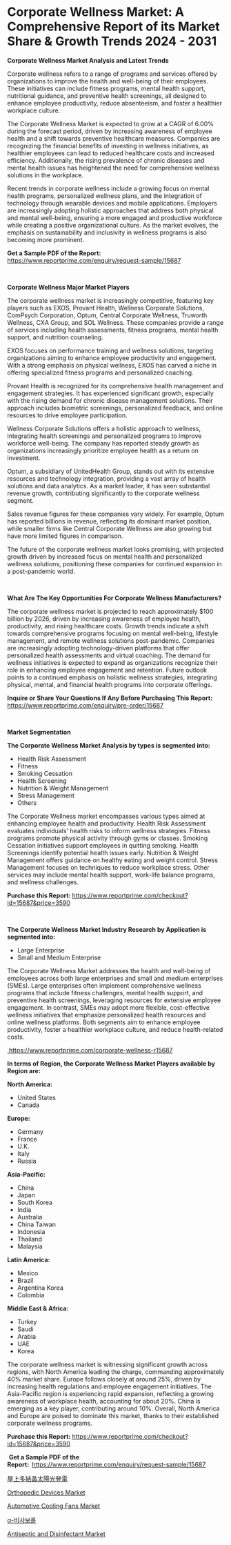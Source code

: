 <p><h1>Corporate Wellness Market: A Comprehensive Report of its Market Share & Growth Trends 2024 - 2031</h1></p><p><strong>Corporate Wellness Market Analysis and Latest Trends</strong></p>
<p><p>Corporate wellness refers to a range of programs and services offered by organizations to improve the health and well-being of their employees. These initiatives can include fitness programs, mental health support, nutritional guidance, and preventive health screenings, all designed to enhance employee productivity, reduce absenteeism, and foster a healthier workplace culture.</p><p>The Corporate Wellness Market is expected to grow at a CAGR of 6.00% during the forecast period, driven by increasing awareness of employee health and a shift towards preventive healthcare measures. Companies are recognizing the financial benefits of investing in wellness initiatives, as healthier employees can lead to reduced healthcare costs and increased efficiency. Additionally, the rising prevalence of chronic diseases and mental health issues has heightened the need for comprehensive wellness solutions in the workplace.</p><p>Recent trends in corporate wellness include a growing focus on mental health programs, personalized wellness plans, and the integration of technology through wearable devices and mobile applications. Employers are increasingly adopting holistic approaches that address both physical and mental well-being, ensuring a more engaged and productive workforce while creating a positive organizational culture. As the market evolves, the emphasis on sustainability and inclusivity in wellness programs is also becoming more prominent.</p></p>
<p><strong>Get a Sample PDF of the Report:&nbsp;</strong> <a href="https://www.reportprime.com/enquiry/request-sample/15687">https://www.reportprime.com/enquiry/request-sample/15687</a></p>
<p>&nbsp;</p>
<p><strong>Corporate Wellness Major Market Players</strong></p>
<p><p>The corporate wellness market is increasingly competitive, featuring key players such as EXOS, Provant Health, Wellness Corporate Solutions, ComPsych Corporation, Optum, Central Corporate Wellness, Truworth Wellness, CXA Group, and SOL Wellness. These companies provide a range of services including health assessments, fitness programs, mental health support, and nutrition counseling.</p><p>EXOS focuses on performance training and wellness solutions, targeting organizations aiming to enhance employee productivity and engagement. With a strong emphasis on physical wellness, EXOS has carved a niche in offering specialized fitness programs and personalized coaching.</p><p>Provant Health is recognized for its comprehensive health management and engagement strategies. It has experienced significant growth, especially with the rising demand for chronic disease management solutions. Their approach includes biometric screenings, personalized feedback, and online resources to drive employee participation.</p><p>Wellness Corporate Solutions offers a holistic approach to wellness, integrating health screenings and personalized programs to improve workforce well-being. The company has reported steady growth as organizations increasingly prioritize employee health as a return on investment.</p><p>Optum, a subsidiary of UnitedHealth Group, stands out with its extensive resources and technology integration, providing a vast array of health solutions and data analytics. As a market leader, it has seen substantial revenue growth, contributing significantly to the corporate wellness segment.</p><p>Sales revenue figures for these companies vary widely. For example, Optum has reported billions in revenue, reflecting its dominant market position, while smaller firms like Central Corporate Wellness are also growing but have more limited figures in comparison.</p><p>The future of the corporate wellness market looks promising, with projected growth driven by increased focus on mental health and personalized wellness solutions, positioning these companies for continued expansion in a post-pandemic world.</p></p>
<p>&nbsp;</p>
<p><strong>What Are The Key Opportunities For Corporate Wellness Manufacturers?</strong></p>
<p><p>The corporate wellness market is projected to reach approximately $100 billion by 2026, driven by increasing awareness of employee health, productivity, and rising healthcare costs. Growth trends indicate a shift towards comprehensive programs focusing on mental well-being, lifestyle management, and remote wellness solutions post-pandemic. Companies are increasingly adopting technology-driven platforms that offer personalized health assessments and virtual coaching. The demand for wellness initiatives is expected to expand as organizations recognize their role in enhancing employee engagement and retention. Future outlook points to a continued emphasis on holistic wellness strategies, integrating physical, mental, and financial health programs into corporate offerings.</p></p>
<p><strong>Inquire or Share Your Questions If Any Before Purchasing This Report:</strong> <a href="https://www.reportprime.com/enquiry/pre-order/15687">https://www.reportprime.com/enquiry/pre-order/15687</a></p>
<p>&nbsp;</p>
<p><strong>Market Segmentation</strong></p>
<p><strong>The Corporate Wellness Market Analysis by types is segmented into:</strong></p>
<p><ul><li>Health Risk Assessment</li><li>Fitness</li><li>Smoking Cessation</li><li>Health Screening</li><li>Nutrition & Weight Management</li><li>Stress Management</li><li>Others</li></ul></p>
<p><p>The Corporate Wellness market encompasses various types aimed at enhancing employee health and productivity. Health Risk Assessment evaluates individuals' health risks to inform wellness strategies. Fitness programs promote physical activity through gyms or classes. Smoking Cessation initiatives support employees in quitting smoking. Health Screenings identify potential health issues early. Nutrition & Weight Management offers guidance on healthy eating and weight control. Stress Management focuses on techniques to reduce workplace stress. Other services may include mental health support, work-life balance programs, and wellness challenges.</p></p>
<p><strong>Purchase this Report:&nbsp;</strong><a href="https://www.reportprime.com/checkout?id=15687&price=3590">https://www.reportprime.com/checkout?id=15687&price=3590</a></p>
<p>&nbsp;</p>
<p><strong>The Corporate Wellness Market Industry Research by Application is segmented into:</strong></p>
<p><ul><li>Large Enterprise</li><li>Small and Medium Enterprise</li></ul></p>
<p><p>The Corporate Wellness Market addresses the health and well-being of employees across both large enterprises and small and medium enterprises (SMEs). Large enterprises often implement comprehensive wellness programs that include fitness challenges, mental health support, and preventive health screenings, leveraging resources for extensive employee engagement. In contrast, SMEs may adopt more flexible, cost-effective wellness initiatives that emphasize personalized health resources and online wellness platforms. Both segments aim to enhance employee productivity, foster a healthier workplace culture, and reduce health-related costs.</p></p>
<p><a href="https://www.reportprime.com/corporate-wellness-r15687">&nbsp;https://www.reportprime.com/corporate-wellness-r15687</a></p>
<p><strong>In terms of Region, the Corporate Wellness Market Players available by Region are:</strong></p>
<p>
    <p> <strong> North America: </strong>
        <ul>
            <li>United States</li>
            <li>Canada</li>
        </ul>
        </p> 
    <p> <strong> Europe: </strong>
        <ul>
            <li>Germany</li>
            <li>France</li>
            <li>U.K.</li>
            <li>Italy</li>
            <li>Russia</li>
        </ul>
        </p> 
    <p> <strong> Asia-Pacific: </strong>
        <ul>
            <li>China</li>
            <li>Japan</li>
            <li>South Korea</li>
            <li>India</li>
            <li>Australia</li>
            <li>China Taiwan</li>
            <li>Indonesia</li>
            <li>Thailand</li>
            <li>Malaysia</li>
        </ul>
        </p> 
    <p> <strong> Latin America: </strong>
        <ul>
            <li>Mexico</li>
            <li>Brazil</li>
            <li>Argentina Korea</li>
            <li>Colombia</li>
        </ul>
        </p> 
    <p> <strong> Middle East & Africa: </strong>
        <ul>
            <li>Turkey</li>
            <li>Saudi</li>
            <li>Arabia</li>
            <li>UAE</li>
            <li>Korea</li>
        </ul>
    </p>
    </p>
<p><p>The corporate wellness market is witnessing significant growth across regions, with North America leading the charge, commanding approximately 40% market share. Europe follows closely at around 25%, driven by increasing health regulations and employee engagement initiatives. The Asia-Pacific region is experiencing rapid expansion, reflecting a growing awareness of workplace health, accounting for about 20%. China is emerging as a key player, contributing around 10%. Overall, North America and Europe are poised to dominate this market, thanks to their established corporate wellness programs.</p></p>
<p><strong>Purchase this Report: </strong><a href="https://www.reportprime.com/checkout?id=15687&price=3590">https://www.reportprime.com/checkout?id=15687&price=3590</a></p>
<p>&nbsp;<strong>Get a Sample PDF of the Report:&nbsp;&nbsp;</strong><a href="https://www.reportprime.com/enquiry/request-sample/15687">https://www.reportprime.com/enquiry/request-sample/15687</a></p>
<p><strong></strong></p>
<p><p><a href="https://medium.com/@gregoriookeefe2023/rooftop-polycrystalline-solar-photovoltaic-market-%E3%81%AF-%E3%82%B3%E3%82%B9%E3%83%88%E7%AE%A1%E7%90%86%E3%81%A8%E5%8A%B9%E7%8E%87%E5%90%91%E4%B8%8A%E3%82%92%E5%84%AA%E5%85%88%E3%81%97%E3%81%BE%E3%81%99-c7fc8bf346bd">屋上多結晶太陽光発電</a></p><p><a href="https://github.com/DianaWilson796/Market-Research-Report-List-1/blob/main/orthopedic-devices-market.md">Orthopedic Devices Market</a></p><p><a href="https://issuu.com/reportprime-2/docs/automotive-cooling-fans-market-size_f6e9e951ae1089">Automotive Cooling Fans Market</a></p><p><a href="https://medium.com/@marielesch2023/%EA%B8%80%EB%A1%9C%EB%B2%8C-%CE%B1-%EB%B9%84%EC%82%AC%EB%B3%BC%EB%A1%A4-%EC%8B%9C%EC%9E%A5-%EB%B2%94%EC%9C%84%EC%97%90-%EB%8C%80%ED%95%9C-%EC%8B%AC%EC%B8%B5-%EB%B6%84%EC%84%9D-%EB%B0%8F-2024%EB%85%84%EB%B6%80%ED%84%B0-2031%EB%85%84%EA%B9%8C%EC%A7%80-%EC%98%88%EC%B8%A1%EB%90%9C-6-%EC%9D%98-%EB%B9%A0%EB%A5%B8-%EC%84%B1%EC%9E%A5%EB%A5%A0-cagr-979397e63d01">α-비사보롤</a></p><p><a href="https://medium.com/@keith.sutherland8067/this-antiseptic-and-disinfectant-market-research-report-evaluates-the-key-market-trends-drivers-0c6e19f788d4">Antiseptic and Disinfectant Market</a></p></p>
